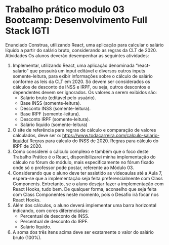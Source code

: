 # Trabalho prático modulo 03 Bootcamp: Desenvolvimento Full Stack IGTI

Enunciado
Construa, utilizando React, uma aplicação para calcular o salário líquido a partir do salário bruto, considerando as regras da CLT de 2020.
Atividades
Os alunos deverão desempenhar as seguintes atividades:
1. Implementar, utilizando React, uma aplicação denominada “react-salario” que possuirá um input editável e diversos outros inputs somente-leitura, para exibir informações sobre o cálculo de salário conforme as leis da CLT em 2020. Só devem ser considerados os cálculos de desconto de INSS e IRPF, ou seja, outros descontos e dependentes devem ser ignorados. Os valores a serem exibidos são:
   - Salário bruto (editável pelo usuário).
   - Base INSS (somente-leitura).
   - Desconto INSS (somente-leitura).
   - Base IRPF (somente-leitura).
   - Desconto IRPF (somente-leitura).
   - Salário líquido (somente-leitura)
2. O site de referência para regras de cálculo e comparação de valores calculados, deve ser o: https://www.todacarreira.com/calculo-salario-liquido/
Regras para cálculo do INSS de 2020.
Regras para cálculo do IRPF de 2020.
3. Como considerei o cálculo complexo e também que o foco deste Trabalho Prático é o React, disponibilizarei minha implementação do cálculo no fórum do módulo, mais especificamente no fórum fixado onde só o professor pode postar, referente ao Módulo 03.
4. Considerando que o aluno deve ter assistido as videoaulas até a Aula 7, espera-se que a implementação seja feita preferencialmente com Class Components.
Entretanto, se o aluno desejar fazer a implementação com React Hooks, tudo bem. De qualquer forma, aconselho que seja feita com Class Componentes neste momento, pois o Desafio irá focar nos React Hooks.
5. Além dos cálculos, o aluno deverá implementar uma barra horizontal indicando, com cores diferenciadas:
   - Percentual de desconto de INSS.
   - Percentual de desconto do IRPF.
   - Salário líquido.
6. A soma dos três itens acima deve ser exatamente o valor do salário bruto (100%).
